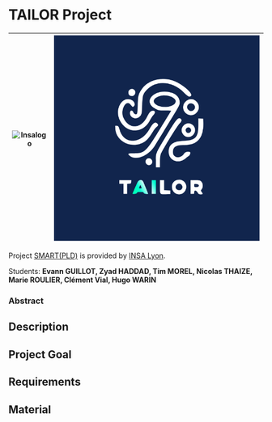 # TAILOR Project

| ![Insalogo](./images/logo-insa_0.png)| ![TailorLogo](./images/logo.png)|
| ------------- | ------------- |


Project [SMART(PLD)](riccardotommasini.com/teaching/smart) is provided by [INSA Lyon](https://www.insa-lyon.fr/).

Students: **Evann GUILLOT, Zyad HADDAD, Tim MOREL, Nicolas THAIZE, Marie ROULIER, Clément Vial, Hugo WARIN**

### Abstract

## Description 

## Project Goal

## Requirements

## Material



